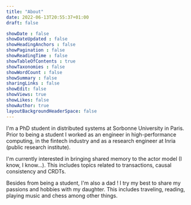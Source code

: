 ```yaml
---
title: "About"
date: 2022-06-13T20:55:37+01:00
draft: false

showDate : false
showDateUpdated : false
showHeadingAnchors : false
showPagination : false
showReadingTime : false
showTableOfContents : true
showTaxonomies : false 
showWordCount : false
showSummary : false
sharingLinks : false
showEdit: false
showViews: true
showLikes: false
showAuthor: true
layoutBackgroundHeaderSpace: false
---
```


I'm a PhD student in distributed systems at Sorbonne University in Paris.  Prior to being a student I worked as an engineer in high-performance computing, in the fintech industry and as a research engineer at Inria (public research institute).

I'm currently interested in bringing shared memory to the actor model (I know, I know...). This includes topics related to transactions, causal consistency and CRDTs.

Besides from being a student, I'm also a dad !
I try my best to share my passions and hobbies with my daughter. This includes traveling, reading, playing music and chess among other things.

